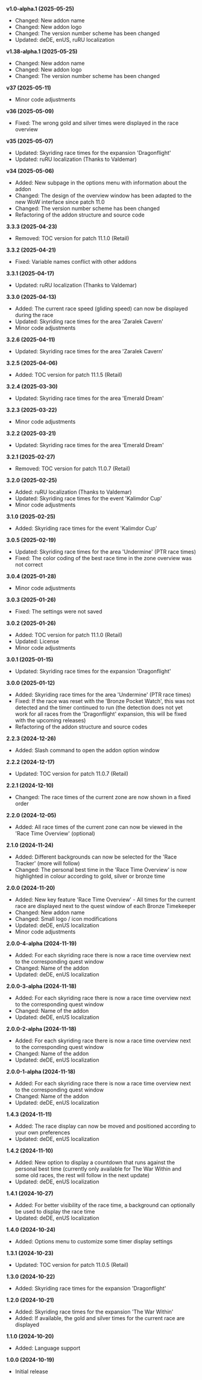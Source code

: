 **v1.0-alpha.1 (2025-05-25)**
- Changed: New addon name
- Changed: New addon logo
- Changed: The version number scheme has been changed
- Updated: deDE, enUS, ruRU localization

**v1.38-alpha.1 (2025-05-25)**
- Changed: New addon name
- Changed: New addon logo
- Changed: The version number scheme has been changed

**v37 (2025-05-11)**
- Minor code adjustments

**v36 (2025-05-09)**
- Fixed: The wrong gold and silver times were displayed in the race overview

**v35 (2025-05-07)**
- Updated: Skyriding race times for the expansion 'Dragonflight'
- Updated: ruRU localization (Thanks to Valdemar)

**v34 (2025-05-06)**
- Added: New subpage in the options menu with information about the addon
- Changed: The design of the overview window has been adapted to the new WoW interface since patch 11.0
- Changed: The version number scheme has been changed
- Refactoring of the addon structure and source code

**3.3.3 (2025-04-23)**
- Removed: TOC version for patch 11.1.0 (Retail)

**3.3.2 (2025-04-21)**
- Fixed: Variable names conflict with other addons

**3.3.1 (2025-04-17)**
- Updated: ruRU localization (Thanks to Valdemar)

**3.3.0 (2025-04-13)**
- Added: The current race speed (gliding speed) can now be displayed during the race
- Updated: Skyriding race times for the area 'Zaralek Cavern'
- Minor code adjustments

**3.2.6 (2025-04-11)**
- Updated: Skyriding race times for the area 'Zaralek Cavern'

**3.2.5 (2025-04-06)**
- Added: TOC version for patch 11.1.5 (Retail)

**3.2.4 (2025-03-30)**
- Updated: Skyriding race times for the area 'Emerald Dream'

**3.2.3 (2025-03-22)**
- Minor code adjustments

**3.2.2 (2025-03-21)**
- Updated: Skyriding race times for the area 'Emerald Dream'

**3.2.1 (2025-02-27)**
- Removed: TOC version for patch 11.0.7 (Retail)

**3.2.0 (2025-02-25)**
- Added: ruRU localization (Thanks to Valdemar)
- Updated: Skyriding race times for the event 'Kalimdor Cup'
- Minor code adjustments

**3.1.0 (2025-02-25)**
- Added: Skyriding race times for the event 'Kalimdor Cup'

**3.0.5 (2025-02-19)**
- Updated: Skyriding race times for the area 'Undermine' (PTR race times)
- Fixed: The color coding of the best race time in the zone overview was not correct

**3.0.4 (2025-01-28)**
- Minor code adjustments

**3.0.3 (2025-01-26)**
- Fixed: The settings were not saved

**3.0.2 (2025-01-26)**
- Added: TOC version for patch 11.1.0 (Retail)
- Updated: License
- Minor code adjustments

**3.0.1 (2025-01-15)**
- Updated: Skyriding race times for the expansion 'Dragonflight'

**3.0.0 (2025-01-12)**
- Added: Skyriding race times for the area 'Undermine' (PTR race times)
- Fixed: If the race was reset with the 'Bronze Pocket Watch', this was not detected and the timer continued to run (the detection does not yet work for all races from the 'Dragonflight' expansion, this will be fixed with the upcoming releases)
- Refactoring of the addon structure and source codes

**2.2.3 (2024-12-26)**
- Added: Slash command to open the addon option window

**2.2.2 (2024-12-17)**
- Updated: TOC version for patch 11.0.7 (Retail)

**2.2.1 (2024-12-10)**
- Changed: The race times of the current zone are now shown in a fixed order

**2.2.0 (2024-12-05)**
- Added: All race times of the current zone can now be viewed in the 'Race Time Overview' (optional)

**2.1.0 (2024-11-24)**
- Added: Different backgrounds can now be selected for the 'Race Tracker' (more will follow)
- Changed: The personal best time in the 'Race Time Overview' is now highlighted in colour according to gold, silver or bronze time

**2.0.0 (2024-11-20)**
- Added: New key feature 'Race Time Overview' - All times for the current race are displayed next to the quest window of each Bronze Timekeeper
- Changed: New addon name
- Changed: Small logo / icon modifications
- Updated: deDE, enUS localization
- Minor code adjustments

**2.0.0-4-alpha (2024-11-19)**
- Added: For each skyriding race there is now a race time overview next to the corresponding quest window
- Changed: Name of the addon
- Updated: deDE, enUS localization

**2.0.0-3-alpha (2024-11-18)**
- Added: For each skyriding race there is now a race time overview next to the corresponding quest window
- Changed: Name of the addon
- Updated: deDE, enUS localization

**2.0.0-2-alpha (2024-11-18)**
- Added: For each skyriding race there is now a race time overview next to the corresponding quest window
- Changed: Name of the addon
- Updated: deDE, enUS localization

**2.0.0-1-alpha (2024-11-18)**
- Added: For each skyriding race there is now a race time overview next to the corresponding quest window
- Changed: Name of the addon
- Updated: deDE, enUS localization

**1.4.3 (2024-11-11)**
- Added: The race display can now be moved and positioned according to your own preferences
- Updated: deDE, enUS localization

**1.4.2 (2024-11-10)**
- Added: New option to display a countdown that runs against the personal best time (currently only available for The War Within and some old races, the rest will follow in the next update)
- Updated: deDE, enUS localization

**1.4.1 (2024-10-27)**
- Added: For better visibility of the race time, a background can optionally be used to display the race time
- Updated: deDE, enUS localization

**1.4.0 (2024-10-24)**
- Added: Options menu to customize some timer display settings

**1.3.1 (2024-10-23)**
- Updated: TOC version for patch 11.0.5 (Retail)

**1.3.0 (2024-10-22)**
- Added: Skyriding race times for the expansion 'Dragonflight'

**1.2.0 (2024-10-21)**
- Added: Skyriding race times for the expansion 'The War Within'
- Added: If available, the gold and silver times for the current race are displayed

**1.1.0 (2024-10-20)**
- Added: Language support

**1.0.0 (2024-10-19)**
- Initial release
